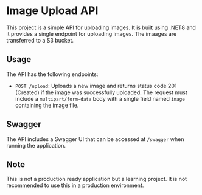 # Image Upload API

This project is a simple API for uploading images. It is built using .NET8 and it provides a single endpoint for uploading images. The imaages are transferred to a S3 bucket.

## Usage

The API has the following endpoints:

- `POST /upload`: Uploads a new image and returns status code 201 (Created) if the image was successfully uploaded. The request must include a `multipart/form-data` body with a single field named `image` containing the image file.

## Swagger

The API includes a Swagger UI that can be accessed at `/swagger` when running the application.

## Note

This is not a production ready application but a learning project. It is not recommended to use this in a production environment.